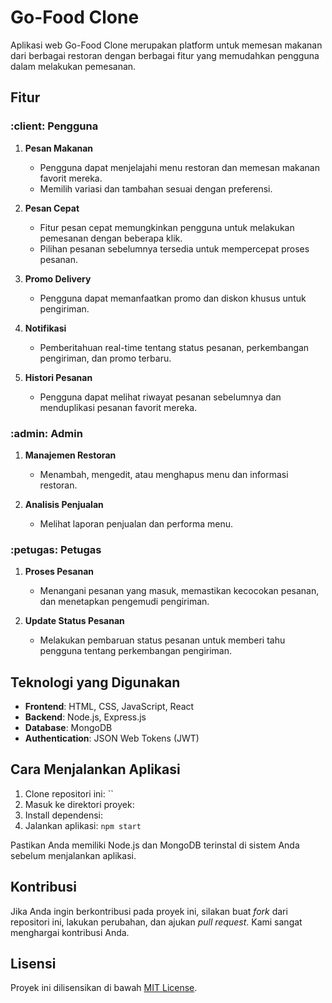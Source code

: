 # Go-Food Clone

Aplikasi web Go-Food Clone merupakan platform untuk memesan makanan dari berbagai restoran dengan berbagai fitur yang memudahkan pengguna dalam melakukan pemesanan.

## Fitur

### :client: Pengguna

1. **Pesan Makanan**
   - Pengguna dapat menjelajahi menu restoran dan memesan makanan favorit mereka.
   - Memilih variasi dan tambahan sesuai dengan preferensi.

2. **Pesan Cepat**
   - Fitur pesan cepat memungkinkan pengguna untuk melakukan pemesanan dengan beberapa klik.
   - Pilihan pesanan sebelumnya tersedia untuk mempercepat proses pesanan.

3. **Promo Delivery**
   - Pengguna dapat memanfaatkan promo dan diskon khusus untuk pengiriman.

4. **Notifikasi**
   - Pemberitahuan real-time tentang status pesanan, perkembangan pengiriman, dan promo terbaru.

5. **Histori Pesanan**
   - Pengguna dapat melihat riwayat pesanan sebelumnya dan menduplikasi pesanan favorit mereka.

### :admin: Admin

1. **Manajemen Restoran**
   - Menambah, mengedit, atau menghapus menu dan informasi restoran.

2. **Analisis Penjualan**
   - Melihat laporan penjualan dan performa menu.

### :petugas: Petugas

1. **Proses Pesanan**
   - Menangani pesanan yang masuk, memastikan kecocokan pesanan, dan menetapkan pengemudi pengiriman.

2. **Update Status Pesanan**
   - Melakukan pembaruan status pesanan untuk memberi tahu pengguna tentang perkembangan pengiriman.

## Teknologi yang Digunakan

- **Frontend**: HTML, CSS, JavaScript, React
- **Backend**: Node.js, Express.js
- **Database**: MongoDB
- **Authentication**: JSON Web Tokens (JWT)

## Cara Menjalankan Aplikasi

1. Clone repositori ini: ``
2. Masuk ke direktori proyek: 
3. Install dependensi: 
4. Jalankan aplikasi: `npm start`

Pastikan Anda memiliki Node.js dan MongoDB terinstal di sistem Anda sebelum menjalankan aplikasi.

## Kontribusi

Jika Anda ingin berkontribusi pada proyek ini, silakan buat *fork* dari repositori ini, lakukan perubahan, dan ajukan *pull request*. Kami sangat menghargai kontribusi Anda.

## Lisensi

Proyek ini dilisensikan di bawah [MIT License](LICENSE).
